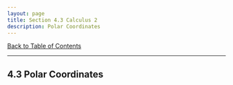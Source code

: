 ```yaml
---
layout: page
title: Section 4.3 Calculus 2
description: Polar Coordinates
---
```


[Back to Table of Contents](../..)

---

## 4.3 Polar Coordinates
